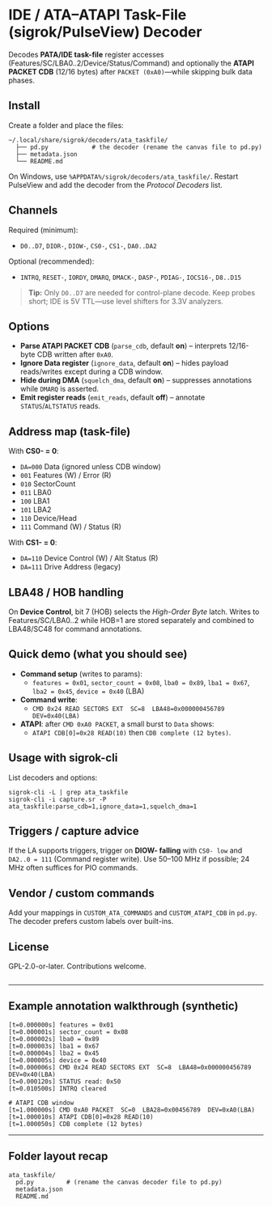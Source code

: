 
# IDE / ATA–ATAPI Task-File (sigrok/PulseView) Decoder

Decodes **PATA/IDE task-file** register accesses (Features/SC/LBA0..2/Device/Status/Command) and optionally the **ATAPI PACKET CDB** (12/16 bytes) after `PACKET (0xA0)`—while skipping bulk data phases.

## Install

Create a folder and place the files:
```
~/.local/share/sigrok/decoders/ata_taskfile/
  ├── pd.py            # the decoder (rename the canvas file to pd.py)
  ├── metadata.json
  └── README.md
```
On Windows, use `%APPDATA%/sigrok/decoders/ata_taskfile/`.
Restart PulseView and add the decoder from the *Protocol Decoders* list.

## Channels
Required (minimum):
- `D0..D7`, `DIOR-`, `DIOW-`, `CS0-`, `CS1-`, `DA0..DA2`

Optional (recommended):
- `INTRQ`, `RESET-`, `IORDY`, `DMARQ`, `DMACK-`, `DASP-`, `PDIAG-`, `IOCS16-`, `D8..D15`

> **Tip:** Only `D0..D7` are needed for control-plane decode. Keep probes short; IDE is 5V TTL—use level shifters for 3.3V analyzers.

## Options
- **Parse ATAPI PACKET CDB** (`parse_cdb`, default **on**) – interprets 12/16-byte CDB written after `0xA0`.
- **Ignore Data register** (`ignore_data`, default **on**) – hides payload reads/writes except during a CDB window.
- **Hide during DMA** (`squelch_dma`, default **on**) – suppresses annotations while `DMARQ` is asserted.
- **Emit register reads** (`emit_reads`, default **off**) – annotate `STATUS`/`ALTSTATUS` reads.

## Address map (task-file)
With **CS0- = 0**:
- `DA=000` Data (ignored unless CDB window)
- `001` Features (W) / Error (R)
- `010` SectorCount
- `011` LBA0
- `100` LBA1
- `101` LBA2
- `110` Device/Head
- `111` Command (W) / Status (R)

With **CS1- = 0**:
- `DA=110` Device Control (W) / Alt Status (R)
- `DA=111` Drive Address (legacy)

## LBA48 / HOB handling
On **Device Control**, bit 7 (HOB) selects the *High-Order Byte* latch. Writes to Features/SC/LBA0..2 while HOB=1 are stored separately and combined to LBA48/SC48 for command annotations.

## Quick demo (what you should see)
- **Command setup** (writes to params):
  - `features = 0x01`, `sector_count = 0x08`, `lba0 = 0x89`, `lba1 = 0x67`, `lba2 = 0x45`, `device = 0x40` (LBA)
- **Command write**: 
  - `CMD 0x24 READ SECTORS EXT  SC=8  LBA48=0x000000456789  DEV=0x40(LBA)`
- **ATAPI**: after `CMD 0xA0 PACKET`, a small burst to `Data` shows:
  - `ATAPI CDB[0]=0x28 READ(10)` then `CDB complete (12 bytes)`.

## Usage with sigrok-cli
List decoders and options:
```
sigrok-cli -L | grep ata_taskfile
sigrok-cli -i capture.sr -P ata_taskfile:parse_cdb=1,ignore_data=1,squelch_dma=1
```

## Triggers / capture advice
If the LA supports triggers, trigger on **DIOW- falling** with `CS0- low` and `DA2..0 = 111` (Command register write). Use 50–100 MHz if possible; 24 MHz often suffices for PIO commands.

## Vendor / custom commands
Add your mappings in `CUSTOM_ATA_COMMANDS` and `CUSTOM_ATAPI_CDB` in `pd.py`. The decoder prefers custom labels over built-ins.

## License
GPL-2.0-or-later. Contributions welcome.
```
```

---

## Example annotation walkthrough (synthetic)
```text
[t=0.000000s] features = 0x01
[t=0.000001s] sector_count = 0x08
[t=0.000002s] lba0 = 0x89
[t=0.000003s] lba1 = 0x67
[t=0.000004s] lba2 = 0x45
[t=0.000005s] device = 0x40
[t=0.000006s] CMD 0x24 READ SECTORS EXT  SC=8  LBA48=0x000000456789  DEV=0x40(LBA)
[t=0.000120s] STATUS read: 0x50
[t=0.010500s] INTRQ cleared

# ATAPI CDB window
[t=1.000000s] CMD 0xA0 PACKET  SC=0  LBA28=0x00456789  DEV=0xA0(LBA)
[t=1.000010s] ATAPI CDB[0]=0x28 READ(10)
[t=1.000050s] CDB complete (12 bytes)
```

---

## Folder layout recap
```
ata_taskfile/
  pd.py         # (rename the canvas decoder file to pd.py)
  metadata.json
  README.md
```